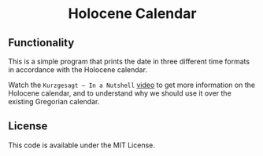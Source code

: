 <h1 align="center">Holocene Calendar</h1>

## Functionality
This is a simple program that prints the date in three different time formats in accordance with the Holocene calendar.

Watch the `Kurzgesagt – In a Nutshell` [video](https://www.youtube.com/watch?v=czgOWmtGVGs) to get more information on the Holocene calendar, and to understand why we should use it over the existing Gregorian calendar.

## License
This code is available under the MIT License.
